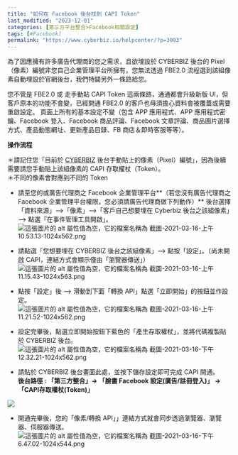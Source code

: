 ```yaml
---
title: "如何在 Facebook 後台找到 CAPI Token"
last_modified: "2023-12-01"
categories: [第三方平台整合>Facebook相關設定]
tags: [#Facebook]
permalink: "https://www.cyberbiz.io/helpcenter/?p=3093"
---
```


為了因應擁有許多廣告代理商的您之需求，且欲埋設於 CYBERBIZ 後台的 Pixel（像素）編號非您自己企業管理平台所擁有，您無法透過 FBE2.0
流程選到該組像素自動埋設於官網後台，我們特闢另外一條路給您。

您不管是 FBE2.0 或 走手動貼 CAPI Token 這兩條路，通通都會升級新版 UI，但客戶原本的功能不會變，已經開通 FBE2.0
的客戶也毋須擔心資料會被覆蓋或需要重啟設定。 頁面上所有的基本設定不變（包含 APP 應用程式、APP 應用程式密鑰、Facebook
登入、Facebook 商品評論、Facebook 文章評論、商品圖片選擇方式、產品動態網址、更新產品目錄、FB 商店＆即時客服等等）。

**操作流程**

＊請記住您「目前於 [CYBERBIZ](https://www.cyberbiz.io/support/?p=11704)
後台手動貼上的像素（Pixel）編號」，因為後續需要請您手動貼上該組像素的 CAPI 存取權杖（Token）。  
＊不同的像素會對應到不同的 Token

* 請至您的或廣告代理商之 Facebook 企業管理平台**（若您沒有廣告代理商之 Facebook 企業管理平台權限，您必須請廣告代理商做下列動作）** 後台選擇「資料來源」—>「像素」—>「客戶自己想要埋在 Cyberbiz 後台之該組像素」—> 點選「在事件管理工具開啟」。
![這張圖片的 alt 屬性值為空，它的檔案名稱為
截圖-2021-03-16-上午10.53.13-1024x562.png](https://www.cyberbiz.io/support/wp-content/uploads/2021/03/%E6%88%AA%E5%9C%96-2021-03-16-%E4%B8%8A%E5%8D%8810.53.13-1024x562.png)

* 請點選「您想要埋在 CYBERBIZ 後台之該組像素」—> 點按「設定」。（尚未開啟 CAPI，連結方式會顯示僅由「瀏覽器傳送」）
![這張圖片的 alt 屬性值為空，它的檔案名稱為
截圖-2021-03-16-上午11.15.43-1024x563.png](https://www.cyberbiz.io/support/wp-content/uploads/2021/03/%E6%88%AA%E5%9C%96-2021-03-16-%E4%B8%8A%E5%8D%8811.15.43-1024x563.png)

* 點按「設定」後 —> 滑動到下面「轉換 API」點選「立即開始」的按鈕並作設定。
![這張圖片的 alt 屬性值為空，它的檔案名稱為
截圖-2021-03-16-上午11.21.52-1024x562.png](https://www.cyberbiz.io/support/wp-content/uploads/2021/03/%E6%88%AA%E5%9C%96-2021-03-16-%E4%B8%8A%E5%8D%8811.21.52-1024x562.png)

* 設定完畢後，點選立即開始按鈕下藍色的「產生存取權杖」，並將代碼複製貼於 CYBERBIZ 後台。
![這張圖片的 alt 屬性值為空，它的檔案名稱為
截圖-2021-03-16-下午12.32.21-1024x562.png](https://www.cyberbiz.io/support/wp-content/uploads/2021/03/%E6%88%AA%E5%9C%96-2021-03-16-%E4%B8%8B%E5%8D%8812.32.21-1024x562.png)

* 請貼於 CYBERBIZ 後台畫面此處，並按下儲存設定即可完成 CAPI 開通。  
**後台路徑 : 「第三方整合」→ 「臉書 Facebook 設定(廣告/註冊登入)」 →「CAPI存取權杖(Token)」**

![](https://www.cyberbiz.io/support/wp-content/uploads/image-1024x521.png)

* 開通完畢後，您的「像素/轉換 API」」連結方式就會同步透過瀏覽器、瀏覽器、伺服器傳送。
![這張圖片的 alt 屬性值為空，它的檔案名稱為
截圖-2021-03-16-下午6.47.02-1024x544.png](https://www.cyberbiz.io/support/wp-content/uploads/2021/03/%E6%88%AA%E5%9C%96-2021-03-16-%E4%B8%8B%E5%8D%886.47.02-1024x544.png)

